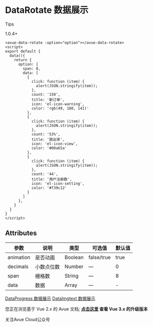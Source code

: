 DataRotate 数据展示
===============

Tips

1.0.4+

```vue
<avue-data-rotate :option="option"></avue-data-rotate>
<script>
export default {
  data(){
    return {
      option: {
        span: 8,
        data: [
          {
            click: function (item) {
              alert(JSON.stringify(item));
            },
            count: '150',
            title: '新订单',
            icon: 'el-icon-warning',
            color: 'rgb(49, 180, 141)'
          }, 
          {
            click: function (item) {
              alert(JSON.stringify(item));
            },
            count: '53%',
            title: '跳出率',
            icon: 'el-icon-view',
            color: '#00a65a'
          }, 
          {
            click: function (item) {
              alert(JSON.stringify(item));
            },
            count: '44',
            title: '用户注册数',
            icon: 'el-icon-setting',
            color: '#f39c12'
          }
        ]
      },
    }
  }
}
</script>
```

Attributes
----------

| 参数      | 说明       | 类型    | 可选值           | 默认值 |
| --------- | ---------- | ------- | ---------------- | ------ |
| animation | 是否动画   | Boolean | false/true       | true   |
| decimals  | 小数点位数 | Number  | —                | 0      |
| span      | 栅格数     | String  | —                | 8      |
| data      | 数据       | Array   | —                | -      |

[DataProgress 数据展示](https://v2.avuejs.com/data/data8/) [DataImgtext 数据展示](https://v2.avuejs.com/data/data10/)

您正在浏览基于 Vue 2.x 的 Avue 文档; **[点击这里](https://avuejs.com/) 查看 Vue 3.x 的升级版本**

关注Avue Cloud公众号
